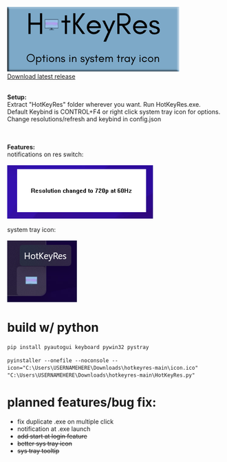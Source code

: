 ![image](https://raw.githubusercontent.com/seathasky/hotkeyres/main/MainNotif.png)<br>
[Download latest release](https://github.com/seathasky/hotkeyres/releases)<br><Br>

<b>Setup:</b><br>
Extract "HotKeyRes" folder wherever you want. Run HotKeyRes.exe.<br>
Default Keybind is CONTROL+F4 or right click system tray icon for options.<br>
Change resolutions/refresh and keybind in config.json<br><br><br>

<b>Features:</b><br>
notifications on res switch:<br><br>
![image](https://raw.githubusercontent.com/seathasky/hotkeyres/main/github/notifcations.png)

system tray icon:<br><br>
![image](https://raw.githubusercontent.com/seathasky/hotkeyres/main/github/systemtray1.png)
<br>

# build w/ python

```pip install pyautogui keyboard pywin32 pystray```

```pyinstaller --onefile --noconsole --icon="C:\Users\USERNAMEHERE\Downloads\hotkeyres-main\icon.ico" "C:\Users\USERNAMEHERE\Downloads\hotkeyres-main\HotKeyRes.py" ```

# planned features/bug fix:
<ul>
  <li>fix duplicate .exe on multiple click</li>
  <li>notification at .exe launch</li>
<li><del>add start at login feature</del></li>
 <li><del>better sys tray icon</del></li>
 <li><del>sys tray tooltip</del></li>
 </ul> 



